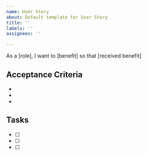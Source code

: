 ```yaml
---
name: User Story
about: Default template for User Story
title: ''
labels: ''
assignees: ''

---
```


As a [role], I want to [benefit] so that [received benefit]


## Acceptance Criteria

-
-
-

## Tasks
- [ ] 
- [ ] 
- [ ]
